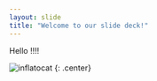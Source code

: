```yaml
---
layout: slide
title: "Welcome to our slide deck!"
---
```


Hello !!!!

![inflatocat](https://octodex.github.com/images/inflatocat.png)
{: .center}
